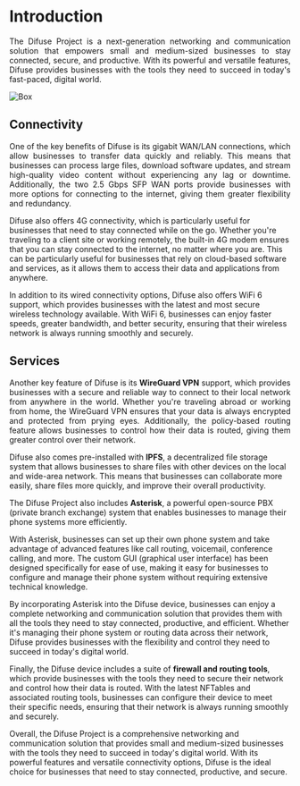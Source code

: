 # Introduction

<p style='text-align: justify;'>
The Difuse Project is a next-generation networking and communication solution that empowers small and medium-sized businesses to stay connected, secure, and productive. With its powerful and versatile features, Difuse provides businesses with the tools they need to succeed in today's fast-paced, digital world.
</p>

![Box](./images/box-image.png)

## Connectivity

<p style='text-align: justify;'>
One of the key benefits of Difuse is its gigabit WAN/LAN connections, which allow businesses to transfer data quickly and reliably. This means that businesses can process large files, download software updates, and stream high-quality video content without experiencing any lag or downtime. Additionally, the two 2.5 Gbps SFP WAN ports provide businesses with more options for connecting to the internet, giving them greater flexibility and redundancy.

Difuse also offers 4G connectivity, which is particularly useful for businesses that need to stay connected while on the go. Whether you're traveling to a client site or working remotely, the built-in 4G modem ensures that you can stay connected to the internet, no matter where you are. This can be particularly useful for businesses that rely on cloud-based software and services, as it allows them to access their data and applications from anywhere.

In addition to its wired connectivity options, Difuse also offers WiFi 6 support, which provides businesses with the latest and most secure wireless technology available. With WiFi 6, businesses can enjoy faster speeds, greater bandwidth, and better security, ensuring that their wireless network is always running smoothly and securely.
</p>

## Services

<p style='text-align: justify;'>
Another key feature of Difuse is its <b>WireGuard VPN</b> support, which provides businesses with a secure and reliable way to connect to their local network from anywhere in the world. Whether you're traveling abroad or working from home, the WireGuard VPN ensures that your data is always encrypted and protected from prying eyes. Additionally, the policy-based routing feature allows businesses to control how their data is routed, giving them greater control over their network.

Difuse also comes pre-installed with <b>IPFS</b>, a decentralized file storage system that allows businesses to share files with other devices on the local and wide-area network. This means that businesses can collaborate more easily, share files more quickly, and improve their overall productivity.

The Difuse Project also includes <b>Asterisk</b>, a powerful open-source PBX (private branch exchange) system that enables businesses to manage their phone systems more efficiently.

With Asterisk, businesses can set up their own phone system and take advantage of advanced features like call routing, voicemail, conference calling, and more. The custom GUI (graphical user interface) has been designed specifically for ease of use, making it easy for businesses to configure and manage their phone system without requiring extensive technical knowledge.

By incorporating Asterisk into the Difuse device, businesses can enjoy a complete networking and communication solution that provides them with all the tools they need to stay connected, productive, and efficient. Whether it's managing their phone system or routing data across their network, Difuse provides businesses with the flexibility and control they need to succeed in today's digital world.

Finally, the Difuse device includes a suite of <b>firewall and routing tools</b>, which provide businesses with the tools they need to secure their network and control how their data is routed. With the latest NFTables and associated routing tools, businesses can configure their device to meet their specific needs, ensuring that their network is always running smoothly and securely.

Overall, the Difuse Project is a comprehensive networking and communication solution that provides small and medium-sized businesses with the tools they need to succeed in today's digital world. With its powerful features and versatile connectivity options, Difuse is the ideal choice for businesses that need to stay connected, productive, and secure.
</p>